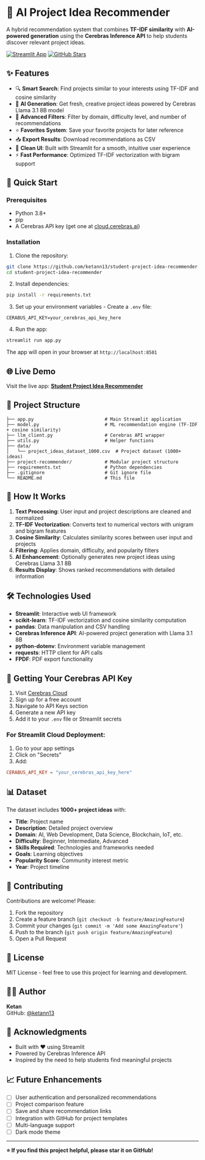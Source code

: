 # 🤖 AI Project Idea Recommender

A hybrid recommendation system that combines **TF-IDF similarity** with **AI-powered generation** using the **Cerebras Inference API** to help students discover relevant project ideas.

[![Streamlit App](https://static.streamlit.io/badges/streamlit_badge_black_white.svg)](https://your-app-name.streamlit.app)
[![GitHub Stars](https://img.shields.io/github/stars/ketann13/student-project-idea-recommender?style=social)](https://github.com/ketann13/student-project-idea-recommender)

## ✨ Features

- 🔍 **Smart Search**: Find projects similar to your interests using TF-IDF and cosine similarity
- 🤖 **AI Generation**: Get fresh, creative project ideas powered by Cerebras Llama 3.1 8B model
- 🎯 **Advanced Filters**: Filter by domain, difficulty level, and number of recommendations
- ⭐ **Favorites System**: Save your favorite projects for later reference
- 📥 **Export Results**: Download recommendations as CSV
- 🎨 **Clean UI**: Built with Streamlit for a smooth, intuitive user experience
- ⚡ **Fast Performance**: Optimized TF-IDF vectorization with bigram support

## 🚀 Quick Start

### Prerequisites
- Python 3.8+
- pip
- A Cerebras API key (get one at [cloud.cerebras.ai](https://cloud.cerebras.ai))

### Installation

1. Clone the repository:
```bash
git clone https://github.com/ketann13/student-project-idea-recommender.git
cd student-project-idea-recommender
```

2. Install dependencies:
```bash
pip install -r requirements.txt
```

3. Set up your environment variables - Create a `.env` file:
```env
CERABUS_API_KEY=your_cerebras_api_key_here
```

4. Run the app:
```bash
streamlit run app.py
```

The app will open in your browser at `http://localhost:8501`

## 🌐 Live Demo

Visit the live app: **[Student Project Idea Recommender](https://your-app-name.streamlit.app)**

## 📁 Project Structure

```
├── app.py                          # Main Streamlit application
├── model.py                        # ML recommendation engine (TF-IDF + cosine similarity)
├── llm_client.py                   # Cerebras API wrapper
├── utils.py                        # Helper functions
├── data/
│   └── project_ideas_dataset_1000.csv  # Project dataset (1000+ ideas)
├── project-recommender/            # Modular project structure
├── requirements.txt                # Python dependencies
├── .gitignore                      # Git ignore file
└── README.md                       # This file
```

## 🎯 How It Works

1. **Text Processing**: User input and project descriptions are cleaned and normalized
2. **TF-IDF Vectorization**: Converts text to numerical vectors with unigram and bigram features
3. **Cosine Similarity**: Calculates similarity scores between user input and projects
4. **Filtering**: Applies domain, difficulty, and popularity filters
5. **AI Enhancement**: Optionally generates new project ideas using Cerebras Llama 3.1 8B
6. **Results Display**: Shows ranked recommendations with detailed information

## 🛠️ Technologies Used

- **Streamlit**: Interactive web UI framework
- **scikit-learn**: TF-IDF vectorization and cosine similarity computation
- **pandas**: Data manipulation and CSV handling
- **Cerebras Inference API**: AI-powered project generation with Llama 3.1 8B
- **python-dotenv**: Environment variable management
- **requests**: HTTP client for API calls
- **FPDF**: PDF export functionality

## 🔑 Getting Your Cerebras API Key

1. Visit [Cerebras Cloud](https://cloud.cerebras.ai)
2. Sign up for a free account
3. Navigate to API Keys section
4. Generate a new API key
5. Add it to your `.env` file or Streamlit secrets

### For Streamlit Cloud Deployment:

1. Go to your app settings
2. Click on "Secrets"
3. Add:
```toml
CERABUS_API_KEY = "your_cerebras_api_key_here"
```

## 📊 Dataset

The dataset includes **1000+ project ideas** with:
- **Title**: Project name
- **Description**: Detailed project overview
- **Domain**: AI, Web Development, Data Science, Blockchain, IoT, etc.
- **Difficulty**: Beginner, Intermediate, Advanced
- **Skills Required**: Technologies and frameworks needed
- **Goals**: Learning objectives
- **Popularity Score**: Community interest metric
- **Year**: Project timeline

## 🤝 Contributing

Contributions are welcome! Please:

1. Fork the repository
2. Create a feature branch (`git checkout -b feature/AmazingFeature`)
3. Commit your changes (`git commit -m 'Add some AmazingFeature'`)
4. Push to the branch (`git push origin feature/AmazingFeature`)
5. Open a Pull Request

## 📝 License

MIT License - feel free to use this project for learning and development.

## 👨‍💻 Author

**Ketan**  
GitHub: [@ketann13](https://github.com/ketann13)

## 🌟 Acknowledgments

- Built with ❤️ using Streamlit
- Powered by Cerebras Inference API
- Inspired by the need to help students find meaningful projects

## 📈 Future Enhancements

- [ ] User authentication and personalized recommendations
- [ ] Project comparison feature
- [ ] Save and share recommendation links
- [ ] Integration with GitHub for project templates
- [ ] Multi-language support
- [ ] Dark mode theme

---

**⭐ If you find this project helpful, please star it on GitHub!**
